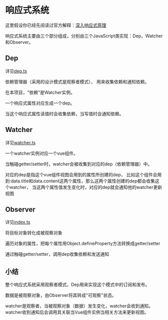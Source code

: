 # 响应式系统

这里假设你已经先阅读过官方解释：[深入响应式原理](https://cn.vuejs.org/v2/guide/reactivity.html)

响应式系统主要由三个部分组成，分别由三个JavaScript类实现：Dep，Watcher和Observer。

## Dep

详见[dep.ts](dep.ts)

依赖管理器（采用的设计模式是观察者模式），
用来收集依赖和通知依赖。

在本项目，"依赖"是Watcher实例。

一个响应式属性对应生成一个dep。

当这个响应式属性读值时会收集依赖，当写值时会通知依赖。

## Watcher

详见[watcher.ts](watcher.ts)

一个watcher实例对应一个vue组件。

当触碰getter/setter时，watcher会被收集到对应的dep（依赖管理器）中。

对应的dep是指这个vue组件视图会用到的属性所创建的dep，
比如这个组件会用到:data.title和data.content这两个属性，那么这两个属性创建的dep都会收集这个watcher，
当这两个属性值发生变化时，对应的dep就会通知他的watcher更新视图

## Observer

详见[index.ts](index.ts)

将目标对象转化成被观察对象

遍历对象的属性，把每个属性用Object.defineProperty方法转换成getter/setter

通过触碰getter/setter，调用dep收集依赖和发送通知

## 小结

整个响应式系统采用观察者模式，Dep用来实现这个模式中的订阅和发布。

数据是被观察对象，由Observer将其转成"可观察"状态。

watcher是观察者，当被观察对象（数据）发生变化，watcher会收到通知。watcher收到通知后会调用其关联当Vue组件实例当相关方法来更新视图。

